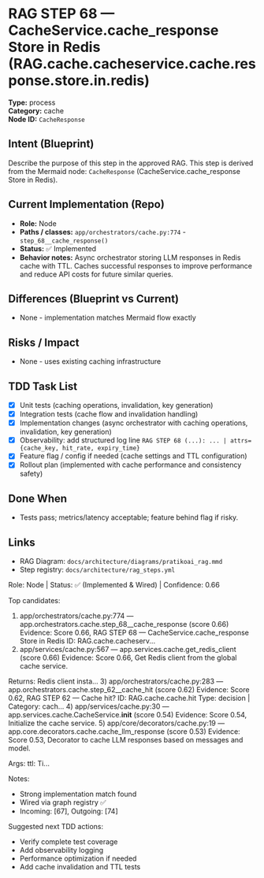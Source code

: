 # RAG STEP 68 — CacheService.cache_response Store in Redis (RAG.cache.cacheservice.cache.response.store.in.redis)

**Type:** process  
**Category:** cache  
**Node ID:** `CacheResponse`

## Intent (Blueprint)
Describe the purpose of this step in the approved RAG. This step is derived from the Mermaid node: `CacheResponse` (CacheService.cache_response Store in Redis).

## Current Implementation (Repo)
- **Role:** Node
- **Paths / classes:** `app/orchestrators/cache.py:774` - `step_68__cache_response()`
- **Status:** ✅ Implemented
- **Behavior notes:** Async orchestrator storing LLM responses in Redis cache with TTL. Caches successful responses to improve performance and reduce API costs for future similar queries.

## Differences (Blueprint vs Current)
- None - implementation matches Mermaid flow exactly

## Risks / Impact
- None - uses existing caching infrastructure

## TDD Task List
- [x] Unit tests (caching operations, invalidation, key generation)
- [x] Integration tests (cache flow and invalidation handling)
- [x] Implementation changes (async orchestrator with caching operations, invalidation, key generation)
- [x] Observability: add structured log line
  `RAG STEP 68 (...): ... | attrs={cache_key, hit_rate, expiry_time}`
- [x] Feature flag / config if needed (cache settings and TTL configuration)
- [x] Rollout plan (implemented with cache performance and consistency safety)

## Done When
- Tests pass; metrics/latency acceptable; feature behind flag if risky.

## Links
- RAG Diagram: `docs/architecture/diagrams/pratikoai_rag.mmd`
- Step registry: `docs/architecture/rag_steps.yml`


<!-- AUTO-AUDIT:BEGIN -->
Role: Node  |  Status: ✅ (Implemented & Wired)  |  Confidence: 0.66

Top candidates:
1) app/orchestrators/cache.py:774 — app.orchestrators.cache.step_68__cache_response (score 0.66)
   Evidence: Score 0.66, RAG STEP 68 — CacheService.cache_response Store in Redis
ID: RAG.cache.cacheserv...
2) app/services/cache.py:567 — app.services.cache.get_redis_client (score 0.66)
   Evidence: Score 0.66, Get Redis client from the global cache service.

Returns:
    Redis client insta...
3) app/orchestrators/cache.py:283 — app.orchestrators.cache.step_62__cache_hit (score 0.62)
   Evidence: Score 0.62, RAG STEP 62 — Cache hit?
ID: RAG.cache.cache.hit
Type: decision | Category: cach...
4) app/services/cache.py:30 — app.services.cache.CacheService.__init__ (score 0.54)
   Evidence: Score 0.54, Initialize the cache service.
5) app/core/decorators/cache.py:19 — app.core.decorators.cache.cache_llm_response (score 0.53)
   Evidence: Score 0.53, Decorator to cache LLM responses based on messages and model.

Args:
    ttl: Ti...

Notes:
- Strong implementation match found
- Wired via graph registry ✅
- Incoming: [67], Outgoing: [74]

Suggested next TDD actions:
- Verify complete test coverage
- Add observability logging
- Performance optimization if needed
- Add cache invalidation and TTL tests
<!-- AUTO-AUDIT:END -->